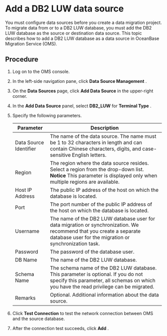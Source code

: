 Add a DB2 LUW data source 
==============================================

You must configure data sources before you create a data migration project. To migrate data from or to a DB2 LUW database, you must add the DB2 LUW database as the source or destination data source. This topic describes how to add a DB2 LUW database as a data source in OceanBase Migration Service (OMS). 

Procedure 
------------------------------

1. Log on to the OMS console.

   

2. In the left-side navigation pane, click **Data Source Management** .

   

3. On the **Data Sources** page, click **Add Data Source** in the upper-right corner.

   

4. In the **Add Data Source** panel, select **DB2_LUW** for **Terminal Type** .

   

5. Specify the following parameters. 

   

   |       Parameter        |                                                                                              Description                                                                                              |
   |------------------------|-------------------------------------------------------------------------------------------------------------------------------------------------------------------------------------------------------|
   | Data Source Identifier | The name of the data source.  The name must be 1 to 32 characters in length and can contain Chinese characters, digits, and case-sensitive English letters.                           |
   | Region                 | The region where the data source resides. Select a region from the drop-down list.  **Notice**  This parameter is displayed only when multiple regions are available. |
   | Host IP Address        | The public IP address of the host on which the database is located.                                                                                                                                   |
   | Port                   | The port number of the public IP address of the host on which the database is located.                                                                                                                |
   | Username               | The name of the DB2 LUW database user for data migration or synchronization.  We recommend that you create a separate database user for the migration or synchronization task.        |
   | Password               | The password of the database user.                                                                                                                                                                    |
   | DB Name                | The name of the DB2 LUW database.                                                                                                                                                                     |
   | Schema Name            | The schema name of the DB2 LUW database.  This parameter is optional. If you do not specify this parameter, all schemas on which you have the read privilege can be migrated.         |
   | Remarks                | Optional. Additional information about the data source.                                                                                                                                               |

   

6. Click **Test Connection** to test the network connection between OMS and the source database.

   

7. After the connection test succeeds, click **Add** .

   



